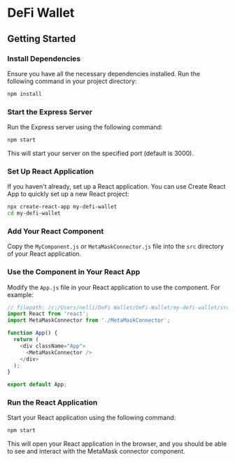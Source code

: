 # DeFi Wallet

## Getting Started

### Install Dependencies

Ensure you have all the necessary dependencies installed. Run the following command in your project directory:

```sh
npm install
```

### Start the Express Server

Run the Express server using the following command:

```sh
npm start
```

This will start your server on the specified port (default is 3000).

### Set Up React Application

If you haven't already, set up a React application. You can use Create React App to quickly set up a new React project:

```sh
npx create-react-app my-defi-wallet
cd my-defi-wallet
```

### Add Your React Component

Copy the `MyComponent.js` or `MetaMaskConnector.js` file into the `src` directory of your React application.

### Use the Component in Your React App

Modify the `App.js` file in your React application to use the component. For example:

```javascript
// filepath: /c:/Users/nelli/DeFi Wallet/DeFi-Wallet/my-defi-wallet/src/App.js
import React from 'react';
import MetaMaskConnector from './MetaMaskConnector';

function App() {
  return (
    <div className="App">
      <MetaMaskConnector />
    </div>
  );
}

export default App;
```

### Run the React Application

Start your React application using the following command:

```sh
npm start
```

This will open your React application in the browser, and you should be able to see and interact with the MetaMask connector component.
